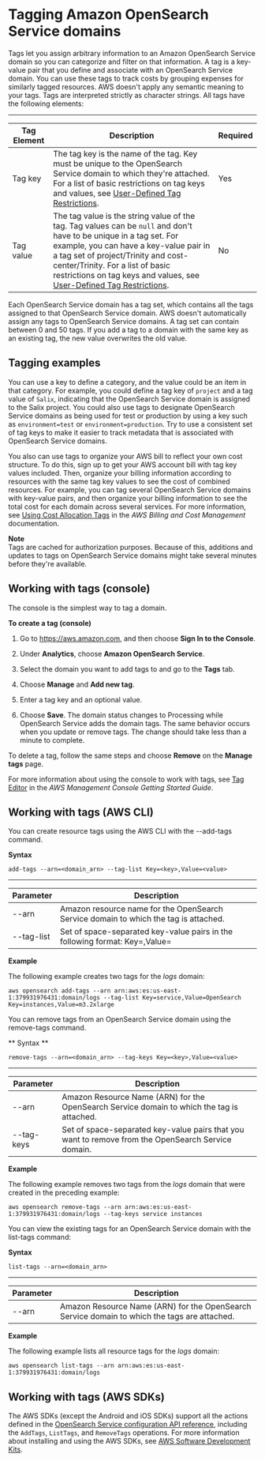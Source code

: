 # Tagging Amazon OpenSearch Service domains<a name="managedomains-awsresourcetagging"></a>

Tags let you assign arbitrary information to an Amazon OpenSearch Service domain so you can categorize and filter on that information\. A tag is a key\-value pair that you define and associate with an OpenSearch Service domain\. You can use these tags to track costs by grouping expenses for similarly tagged resources\. AWS doesn't apply any semantic meaning to your tags\. Tags are interpreted strictly as character strings\. All tags have the following elements:


****  

| Tag Element | Description | Required | 
| --- | --- | --- | 
| Tag key |  The tag key is the name of the tag\. Key must be unique to the OpenSearch Service domain to which they're attached\. For a list of basic restrictions on tag keys and values, see [User\-Defined Tag Restrictions](http://docs.aws.amazon.com/awsaccountbilling/latest/aboutv2/allocation-tag-restrictions.html)\.  | Yes | 
| Tag value |  The tag value is the string value of the tag\. Tag values can be `null` and don't have to be unique in a tag set\. For example, you can have a key\-value pair in a tag set of project/Trinity and cost\-center/Trinity\. For a list of basic restrictions on tag keys and values, see [User\-Defined Tag Restrictions](http://docs.aws.amazon.com/awsaccountbilling/latest/aboutv2/allocation-tag-restrictions.html)\.  | No | 

Each OpenSearch Service domain has a tag set, which contains all the tags assigned to that OpenSearch Service domain\. AWS doesn't automatically assign any tags to OpenSearch Service domains\. A tag set can contain between 0 and 50 tags\. If you add a tag to a domain with the same key as an existing tag, the new value overwrites the old value\. 

## Tagging examples<a name="managedomains-awsresourcetagging-examples"></a>

You can use a key to define a category, and the value could be an item in that category\. For example, you could define a tag key of `project` and a tag value of `Salix`, indicating that the OpenSearch Service domain is assigned to the Salix project\. You could also use tags to designate OpenSearch Service domains as being used for test or production by using a key such as `environment=test` or `environment=production`\. Try to use a consistent set of tag keys to make it easier to track metadata that is associated with OpenSearch Service domains\. 

You also can use tags to organize your AWS bill to reflect your own cost structure\. To do this, sign up to get your AWS account bill with tag key values included\. Then, organize your billing information according to resources with the same tag key values to see the cost of combined resources\. For example, you can tag several OpenSearch Service domains with key\-value pairs, and then organize your billing information to see the total cost for each domain across several services\. For more information, see [Using Cost Allocation Tags](http://docs.aws.amazon.com/awsaccountbilling/latest/aboutv2/cost-alloc-tags.html) in the *AWS Billing and Cost Management* documentation\.

**Note**  
Tags are cached for authorization purposes\. Because of this, additions and updates to tags on OpenSearch Service domains might take several minutes before they're available\.

## Working with tags \(console\)<a name="managedomains-awsresourcetagging-console"></a>

The console is the simplest way to tag a domain\.

****To create a tag \(console\)****

1. Go to [https://aws\.amazon\.com](https://aws.amazon.com), and then choose **Sign In to the Console**\.

1. Under **Analytics**, choose **Amazon OpenSearch Service**\.

1. Select the domain you want to add tags to and go to the **Tags** tab\.

1. Choose **Manage** and **Add new tag**\.

1. Enter a tag key and an optional value\.

1. Choose **Save**\. The domain status changes to Processing while OpenSearch Service adds the domain tags\. The same behavior occurs when you update or remove tags\. The change should take less than a minute to complete\.

To delete a tag, follow the same steps and choose **Remove** on the **Manage tags** page\.

For more information about using the console to work with tags, see [Tag Editor](https://docs.aws.amazon.com/awsconsolehelpdocs/latest/gsg/tag-editor.html) in the *AWS Management Console Getting Started Guide*\.

## Working with tags \(AWS CLI\)<a name="managedomains-awsresourcetagging-cli"></a>

You can create resource tags using the AWS CLI with the \-\-add\-tags command\. 

**Syntax**

`add-tags --arn=<domain_arn> --tag-list Key=<key>,Value=<value>`


****  

| Parameter | Description | 
| --- | --- | 
| \-\-arn | Amazon resource name for the OpenSearch Service domain to which the tag is attached\. | 
| \-\-tag\-list | Set of space\-separated key\-value pairs in the following format: Key=<key>,Value=<value> | 

**Example**

The following example creates two tags for the *logs* domain:

```
aws opensearch add-tags --arn arn:aws:es:us-east-1:379931976431:domain/logs --tag-list Key=service,Value=OpenSearch Key=instances,Value=m3.2xlarge
```

You can remove tags from an OpenSearch Service domain using the remove\-tags command\. 

** Syntax **

`remove-tags --arn=<domain_arn> --tag-keys Key=<key>,Value=<value>`


****  

| Parameter | Description | 
| --- | --- | 
| \-\-arn | Amazon Resource Name \(ARN\) for the OpenSearch Service domain to which the tag is attached\. | 
| \-\-tag\-keys | Set of space\-separated key\-value pairs that you want to remove from the OpenSearch Service domain\. | 

**Example**

The following example removes two tags from the *logs* domain that were created in the preceding example:

```
aws opensearch remove-tags --arn arn:aws:es:us-east-1:379931976431:domain/logs --tag-keys service instances
```

You can view the existing tags for an OpenSearch Service domain with the list\-tags command:

**Syntax**

`list-tags --arn=<domain_arn>`


****  

| Parameter | Description | 
| --- | --- | 
| \-\-arn | Amazon Resource Name \(ARN\) for the OpenSearch Service domain to which the tags are attached\. | 

**Example**

The following example lists all resource tags for the *logs* domain:

```
aws opensearch list-tags --arn arn:aws:es:us-east-1:379931976431:domain/logs
```

## Working with tags \(AWS SDKs\)<a name="managedomains-awsresourcetagging-sdk"></a>

The AWS SDKs \(except the Android and iOS SDKs\) support all the actions defined in the [OpenSearch Service configuration API reference](configuration-api.md), including the `AddTags`, `ListTags`, and `RemoveTags` operations\. For more information about installing and using the AWS SDKs, see [AWS Software Development Kits](http://aws.amazon.com/code)\. 
